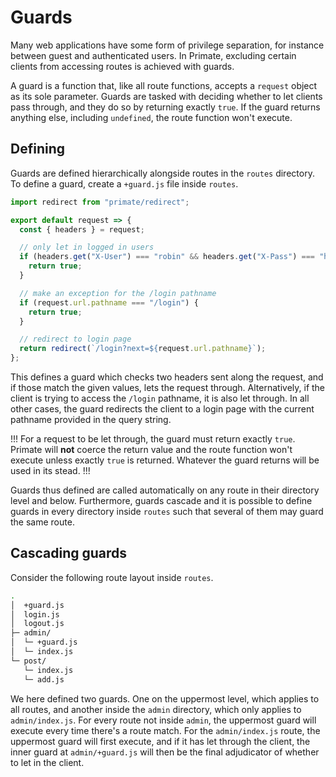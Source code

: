 # Guards

Many web applications have some form of privilege separation, for instance
between guest and authenticated users. In Primate, excluding certain clients
from accessing routes is achieved with guards.

A guard is a function that, like all route functions, accepts a `request`
object as its sole parameter. Guards are tasked with deciding whether to let
clients pass through, and they do so by returning exactly `true`. If the guard
returns anything else, including `undefined`, the route function won't execute.

## Defining

Guards are defined hierarchically alongside routes in the `routes` directory.
To define a guard, create a `+guard.js` file inside `routes`.

```js caption=routes/+guard.js
import redirect from "primate/redirect";

export default request => {
  const { headers } = request;

  // only let in logged in users
  if (headers.get("X-User") === "robin" && headers.get("X-Pass") === "h00d") {
    return true;
  }

  // make an exception for the /login pathname
  if (request.url.pathname === "/login") {
    return true;
  }

  // redirect to login page
  return redirect(`/login?next=${request.url.pathname}`);
};
```

This defines a guard which checks two headers sent along the request, and if
those match the given values, lets the request through. Alternatively, if the
client is trying to access the `/login` pathname, it is also let through. In
all other cases, the guard redirects the client to a login page with the current
pathname provided in the query string.

!!!
For a request to be let through, the guard must return exactly `true`. Primate
will **not** coerce the return value and the route function won't execute
unless exactly `true` is returned. Whatever the guard returns will be used in
its stead.
!!!

Guards thus defined are called automatically on any route in their directory
level and below. Furthermore, guards cascade and it is possible to define
guards in every directory inside `routes` such that several of them may guard
the same route.

## Cascading guards

Consider the following route layout inside `routes`.

```sh
.
│  +guard.js
│  login.js
│  logout.js
├─ admin/
│  └─ +guard.js
│  └─ index.js
└─ post/
   └─ index.js
   └─ add.js
```

We here defined two guards. One on the uppermost level, which applies to all
routes, and another inside the `admin` directory, which only applies to
`admin/index.js`. For every route not inside `admin`, the uppermost guard will
execute every time there's a route match. For the `admin/index.js` route, the
uppermost guard will first execute, and if it has let through the client, the
inner guard at `admin/+guard.js` will then be the final adjudicator of whether
to let in the client.
